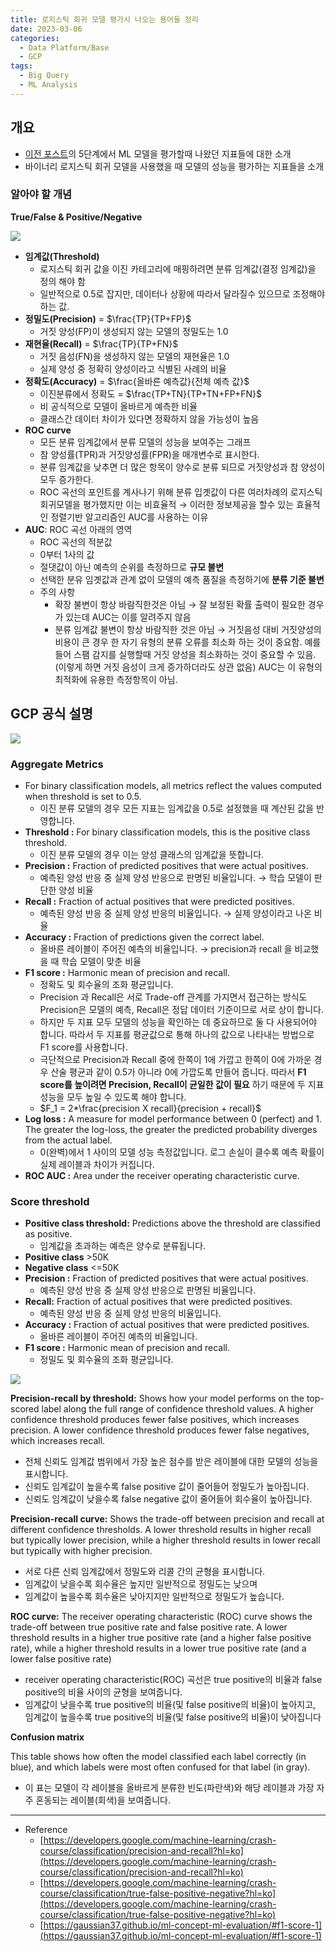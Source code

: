 ```yaml
---
title: 로지스틱 회귀 모델 평가시 나오는 용어들 정리
date: 2023-03-06
categories:
  - Data Platform/Base
  - GCP
tags: 
  - Big Query
  - ML Analysis
---
```


## 개요

- [이전 포스트](https://jmj3047.github.io/2023/02/28/BQML_Pred/)의 5단계에서 ML 모델을 평가할때 나왔던 지표들에 대한 소개
- 바이너리 로지스틱 회귀 모델을 사용했을 때 모델의 성능을 평가하는 지표들을 소개

### 알아야 할 개념

******************************************True/False & Positive/Negative******************************************

![ ](images/Logisitic_Eval_words/Untitled.png)

- **임계값(Threshold)**
    - 로지스틱 회귀 값을 이진 카테고리에 매핑하려면 분류 임계값(결정 임계값)을 정의 해야 함
    - 일반적으로 0.5로 잡지만, 데이터나 상황에 따라서 달라질수 있으므로 조정해야 하는 값.
- **정밀도(Precision)** = $\frac{TP}{TP+FP}$
    - 거짓 양성(FP)이 생성되지 않는 모델의 정밀도는 1.0
- **재현율(Recall)** = $\frac{TP}{TP+FN}$
    - 거짓 음성(FN)을 생성하지 않는 모델의 재현율은 1.0
    - 실제 양성 중 정확히 양성이라고 식별된 사례의 비율
- **정확도(Accuracy)** = $\frac{올바른 예측값}{전체 예측 값}$
    - 이진분류에서 정확도 = $\frac{TP+TN}{TP+TN+FP+FN}$
    - 비 공식적으로 모델이 올바르게 예측한 비율
    - 클래스간 데이터 차이가 있다면 정확하지 않을 가능성이 높음
- **ROC curve**
    - 모든 분류 임계값에서 분류 모델의 성능을 보여주는 그래프
    - 참 양성률(TPR)과 거짓양성률(FPR)을 매개변수로 표시한다.
    - 분류 임계값을 낮추면 더 많은 항목이 양수로 분류 되므로 거짓양성과 참 양성이 모두 증가한다.
    - ROC 곡선의 포인트를 계사나기 위해 분류 입곗값이 다른 여러차례의 로지스틱 회귀모델을 평가했지만 이는 비효율적 → 이러한 정보제공을 할수 있는 효율적인 정렬기반 알고리즘인 AUC를 사용하는 이유
- **AUC**: ROC 곡선 아래의 영역
    - ROC 곡선의 적분값
    - 0부터 1사의 값
    - 절댓값이 아닌 예측의 순위를 측정하므로 **규모 불변**
    - 선택한 분유 임곗값과 관계 없이 모델의 예측 품질을 측정하기에 **분류 기준 불변**
    - 주의 사항
        - 확장 불변이 항상 바람직한것은 아님 → 잘 보정된 확률 출력이 필요한 경우가 있는데 AUC는 이를 알려주지 않음
        - 분류 임계값 불변이 항상 바람직한 것은 아님 → 거짓음성 대비 거짓양성의 비용이 큰 경우 한 자기 유형의 분류 오류를 최소화 하는 것이 중요함. 예를 들어 스팸 감지를 실행할때 거짓 양성을 최소화하는 것이 중요할 수 있음.(이렇게 하면 거짓 음성이 크게 증가하더라도 상관 없음) AUC는 이 유형의 최적화에 유용한 측정항목이 아님.

## GCP 공식 설명

![ ](images/Logisitic_Eval_words/Untitled%201.png)

### ****Aggregate Metrics****

- For binary classification models, all metrics reflect the values computed when threshold is set to 0.5.
    - 이진 분류 모델의 경우 모든 지표는 임계값을 0.5로 설정했을 때 계산된 값을 반영합니다.
- **Threshold :** For binary classification models, this is the positive class threshold.
    - 이진 분류 모델의 경우 이는 양성 클래스의 임계값을 뜻합니다.
- **Precision :** Fraction of predicted positives that were actual positives.
    - 예측된 양성 반응 중 실제 양성 반응으로 판명된 비율입니다. → 학습 모델이 판단한 양성 비율
- **Recall :** Fraction of actual positives that were predicted positives.
    - 예측된 양성 반응 중 실제 양성 반응의 비율입니다. → 실제 양성이라고 나온 비율
- **Accuracy :** Fraction of predictions given the correct label.
    - 올바른 레이블이 주어진 예측의 비율입니다. → precision과 recall 을 비교했을 때 학습 모델이 맞춘 비율
- **F1 score :** Harmonic mean of precision and recall.
    - 정확도 및 회수율의 조화 평균입니다.
    - Precision 과 Recall은 서로 Trade-off 관계를 가지면서 접근하는 방식도 Precision은 모델의 예측, Recall은 정답 데이터 기준이므로 서로 상이 합니다. 
    - 하지만 두 지표 모두 모델의 성능을 확인하는 데 중요하므로 둘 다 사용되어야 합니다. 따라서 두 지표를 평균값으로 통해 하나의 값으로 나타내는 방법으로 F1 score를 사용합니다. 
    - 극단적으로 Precision과 Recall 중에 한쪽이 1에 가깝고 한쪽이 0에 가까운 경우 산술 평균과 같이 0.5가 아니라 0에 가깝도록 만들어 줍니다. 따라서 **F1 score를 높이려면 Precision, Recall이 균일한 값이 필요** 하기 때문에 두 지표 성능을 모두 높일 수 있도록 해야 합니다. 
    - $F_1 = 2*\frac{precision X recall}{precision + recall}$
- **Log loss :** A measure for model performance between 0 (perfect) and 1. The greater the log-loss, the greater the predicted probability diverges from the actual label.
    - 0(완벽)에서 1 사이의 모델 성능 측정값입니다. 로그 손실이 클수록 예측 확률이 실제 레이블과 차이가 커집니다.
- **ROC AUC :** Area under the receiver operating characteristic curve.

### **Score threshold**

- **Positive class threshold:** Predictions above the threshold are classified as positive.
    - 임계값을 초과하는 예측은 양수로 분류됩니다.
- **Positive class** >50K
- **Negative class** <=50K
- **Precision :** Fraction of predicted positives that were actual positives.
    - 예측된 양성 반응 중 실제 양성 반응으로 판명된 비율입니다.
- **Recall:** Fraction of actual positives that were predicted positives.
    - 예측된 양성 반응 중 실제 양성 반응의 비율입니다.
- **Accuracy :** Fraction of actual positives that were predicted positives.
    - 올바른 레이블이 주어진 예측의 비율입니다.
- **F1 score :** Harmonic mean of precision and recall.
    - 정밀도 및 회수율의 조화 평균입니다.

![ ](images/Logisitic_Eval_words/Untitled%202.png)

****Precision-recall by threshold:**** Shows how your model performs on the top-scored label along the full range of confidence threshold values. A higher confidence threshold produces fewer false positives, which increases precision. A lower confidence threshold produces fewer false negatives, which increases recall.

- 전체 신뢰도 임계값 범위에서 가장 높은 점수를 받은 레이블에 대한 모델의 성능을 표시합니다.
- 신뢰도 임계값이 높을수록 false positive 값이 줄어들어 정밀도가 높아집니다.
- 신뢰도 임계값이 낮을수록 false negative 값이 줄어들어 회수율이 높아집니다.

****Precision-recall curve:**** Shows the trade-off between precision and recall at different confidence thresholds. A lower threshold results in higher recall but typically lower precision, while a higher threshold results in lower recall but typically with higher precision.

- 서로 다른 신뢰 임계값에서 정밀도와 리콜 간의 균형을 표시합니다.
- 임계값이 낮을수록 회수율은 높지만 일반적으로 정밀도는 낮으며
- 임계값이 높을수록 회수율은 낮아지지만 일반적으로 정밀도가 높습니다.

****ROC curve:**** The receiver operating characteristic (ROC) curve shows the trade-off between true positive rate and false positive rate. A lower threshold results in a higher true positive rate (and a higher false positive rate), while a higher threshold results in a lower true positive rate (and a lower false positive rate)

- receiver operating characteristic(ROC) 곡선은 true positive의 비율과 false positive의 비율 사이의 균형을 보여줍니다.
- 임계값이 낮을수록 true positive의 비율(및 false positive의 비율)이 높아지고, 임계값이 높을수록 true positive의 비율(및 false positive의 비율)이 낮아집니다

**Confusion matrix**

This table shows how often the model classified each label correctly (in blue), and which labels were most often confused for that label (in gray).

- 이 표는 모델이 각 레이블을 올바르게 분류한 빈도(파란색)와 해당 레이블과 가장 자주 혼동되는 레이블(회색)을 보여줍니다.

---

- Reference
    - [https://developers.google.com/machine-learning/crash-course/classification/precision-and-recall?hl=ko](https://developers.google.com/machine-learning/crash-course/classification/precision-and-recall?hl=ko)
    - [https://developers.google.com/machine-learning/crash-course/classification/true-false-positive-negative?hl=ko](https://developers.google.com/machine-learning/crash-course/classification/true-false-positive-negative?hl=ko)
    - [https://gaussian37.github.io/ml-concept-ml-evaluation/#f1-score-1](https://gaussian37.github.io/ml-concept-ml-evaluation/#f1-score-1)